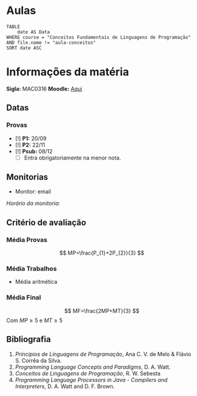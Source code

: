 # Aulas

```dataview
TABLE
	date AS Data
WHERE course = "Conceitos Fundamentais de Linguagens de Programação" AND file.name != "aula-conceitos"
SORT date ASC
```


# Informações da matéria

**Sigla:** MAC0316
**Moodle:** [Aqui](https://edisciplinas.usp.br/course/view.php?id=114017)

## Datas

### Provas
- [!] **P1:** 20/09
- [!] **P2:** 22/11
- [!] **Psub:** 08/12
	- [ ] Entra obrigatoriamente na menor nota.

## Monitorias

- Monitor: email

_Horário da monitoria_: 

## Critério de avaliação
### Média Provas
$$
MP=\frac{P_{1}+2P_{2}}{3}
$$
### Média Trabalhos
- Média aritmética

### Média Final
$$
MF=\frac{2MP+MT}{3}
$$
Com $MP\geq5$ e $MT\geq 5$
## Bibliografia

1. _Princípios de Linguagens de Programação_, Ana C. V. de Melo & Flávio S. Corrêa da Silva.
2. _Programming Language Concepts and Paradigms_, D. A. Watt.
3. _Conceitos de Linguagens de Programação_, R. W. Sebesta
4. _Programming Language Processors in Java - Compilers and Interpreters_, D. A. Watt and D. F. Brown.